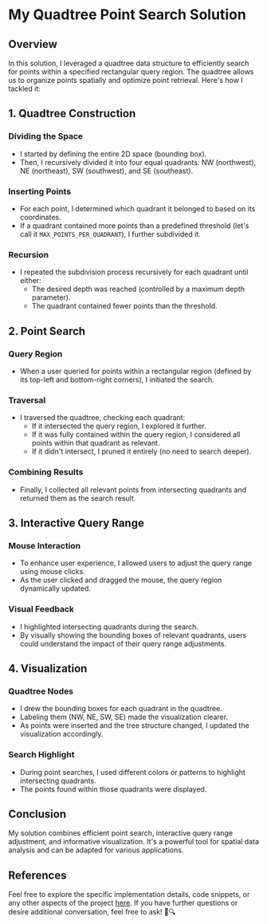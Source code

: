 # My Quadtree Point Search Solution

## Overview

In this solution, I leveraged a quadtree data structure to efficiently search for points within a specified rectangular query region. The quadtree allows us to organize points spatially and optimize point retrieval. Here's how I tackled it:

## 1. Quadtree Construction

### Dividing the Space

- I started by defining the entire 2D space (bounding box).
- Then, I recursively divided it into four equal quadrants: NW (northwest), NE (northeast), SW (southwest), and SE (southeast).

### Inserting Points

- For each point, I determined which quadrant it belonged to based on its coordinates.
- If a quadrant contained more points than a predefined threshold (let's call it `MAX_POINTS_PER_QUADRANT`), I further subdivided it.

### Recursion

- I repeated the subdivision process recursively for each quadrant until either:
  - The desired depth was reached (controlled by a maximum depth parameter).
  - The quadrant contained fewer points than the threshold.

## 2. Point Search

### Query Region

- When a user queried for points within a rectangular region (defined by its top-left and bottom-right corners), I initiated the search.

### Traversal

- I traversed the quadtree, checking each quadrant:
  - If it intersected the query region, I explored it further.
  - If it was fully contained within the query region, I considered all points within that quadrant as relevant.
  - If it didn't intersect, I pruned it entirely (no need to search deeper).

### Combining Results

- Finally, I collected all relevant points from intersecting quadrants and returned them as the search result.

## 3. Interactive Query Range

### Mouse Interaction

- To enhance user experience, I allowed users to adjust the query range using mouse clicks.
- As the user clicked and dragged the mouse, the query region dynamically updated.

### Visual Feedback

- I highlighted intersecting quadrants during the search.
- By visually showing the bounding boxes of relevant quadrants, users could understand the impact of their query range adjustments.

## 4. Visualization

### Quadtree Nodes

- I drew the bounding boxes for each quadrant in the quadtree.
- Labeling them (NW, NE, SW, SE) made the visualization clearer.
- As points were inserted and the tree structure changed, I updated the visualization accordingly.

### Search Highlight

- During point searches, I used different colors or patterns to highlight intersecting quadrants.
- The points found within those quadrants were displayed.

## Conclusion

My solution combines efficient point search, interactive query range adjustment, and informative visualization. It's a powerful tool for spatial data analysis and can be adapted for various applications.

## References

Feel free to explore the specific implementation details, code snippets, or any other aspects of the project [here](https://github.com/pescadorbob/quad-trees). If you have further questions or desire additional conversation, feel free to ask! 🌳🔍